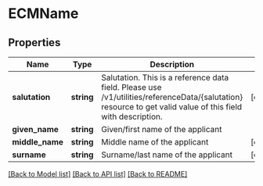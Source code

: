 # ECMName

## Properties
Name | Type | Description | Notes
------------ | ------------- | ------------- | -------------
**salutation** | **string** | Salutation. This is a reference data field. Please use /v1/utilities/referenceData/{salutation} resource to get valid value of this field with description. | [optional] 
**given_name** | **string** | Given/first name of the applicant | 
**middle_name** | **string** | Middle name of the applicant | [optional] 
**surname** | **string** | Surname/last name of the applicant | [optional] 

[[Back to Model list]](../../README.md#documentation-for-models) [[Back to API list]](../../README.md#documentation-for-api-endpoints) [[Back to README]](../../README.md)

